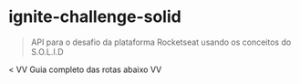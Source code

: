 # ignite-challenge-solid
> API para o desafio da plataforma Rocketseat usando os conceitos do S.O.L.I.D

< VV Guia completo das rotas abaixo VV
